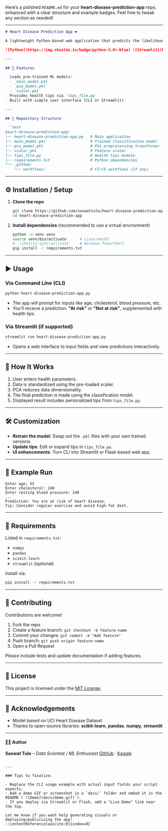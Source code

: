 Here’s a polished `README.md` for your **heart‑disease‑prediction-app** repo, enhanced with a clear structure and example badges. Feel free to tweak any section as needed!

---

````markdown
# Heart Disease Prediction App ❤️

A lightweight Python-based web application that predicts the likelihood of heart disease based on user-provided health metrics.

![Python](https://img.shields.io/badge/python-3.8+-blue) ![Streamlit](https://img.shields.io/badge/streamlit-web_app-green)

---

## 🚀 Features

- Loads pre‑trained ML models:
  - `main_model.pkl`
  - `pca_model.pkl`
  - `scaler.pkl`
- Provides health tips via `tips_file.py`
- Built with simple user interface (CLI or Streamlit)

---

## 📂 Repository Structure

```text
heart-disease-prediction-app/
├── heart-disease-prediction-app.py   # Main application
├── main_model.pkl                    # Trained classification model
├── pca_model.pkl                     # PCA preprocessing transformer
├── scaler.pkl                        # Feature scaler
├── tips_file.py                      # Health tips module
├── requirements.txt                  # Python dependencies
└── .github/
    └── workflows/                    # CI/CD workflows (if any)
````

---

## ⚙️ Installation / Setup

1. **Clone the repo**

   ```bash
   git clone https://github.com/saswattulo/heart-disease-prediction-app.git
   cd heart-disease-prediction-app
   ```

2. **Install dependencies** (recommended to use a virtual environment)

   ```bash
   python -m venv venv
   source venv/bin/activate      # Linux/macOS
   # .\venv\Scripts\activate     # Windows PowerShell
   pip install -r requirements.txt
   ```

---

## ▶️ Usage

### Via Command Line (CLI)

```bash
python heart-disease-prediction-app.py
```

* The app will prompt for inputs like age, cholesterol, blood pressure, etc.
* You’ll receive a prediction: **"At risk"** or **"Not at risk"**, supplemented with health tips.

### Via Streamlit (if supported)

```bash
streamlit run heart-disease-prediction-app.py
```

* Opens a web interface to input fields and view predictions interactively.

---

## 🧠 How It Works

1. User enters health parameters.
2. Data is standardized using the pre-loaded scaler.
3. PCA reduces data dimensionality.
4. The final prediction is made using the classification model.
5. Displayed result includes personalized tips from `tips_file.py`.

---

## 🛠️ Customization

* **Retrain the model**: Swap out the `.pkl` files with your own trained versions.
* **Update tips**: Edit or expand tips in `tips_file.py`.
* **UI enhancements**: Turn CLI into Streamlit or Flask-based web app.

---

## 🧪 Example Run

```
Enter age: 55
Enter cholesterol: 240
Enter resting blood pressure: 140
...
Prediction: You are at risk of heart disease.
Tip: Consider regular exercise and avoid high-fat diet.
```

---

## 📘 Requirements

Listed in `requirements.txt`:

* `numpy`
* `pandas`
* `scikit-learn`
* `streamlit` (optional)

Install via:

```bash
pip install -r requirements.txt
```

---

## 🤝 Contributing

Contributions are welcome!

1. Fork the repo
2. Create a feature branch: `git checkout -b feature-name`
3. Commit your changes: `git commit -m "Add feature"`
4. Push branch: `git push origin feature-name`
5. Open a Pull Request

Please include tests and update documentation if adding features.

---

## 📄 License

This project is licensed under the [MIT License](LICENSE).

---

## 🙏 Acknowledgements

* Model based on UCI Heart Disease Dataset
* Thanks to open-source libraries: **scikit-learn**, **pandas**, **numpy**, **streamlit**

---

#### 👨‍💻 Author

**Saswat Tulo** – *Data Scientist / ML Enthusiast*
[GitHub](https://github.com/saswattulo) · [Kaggle](https://www.kaggle.com/saswattulo)

```

---

### Tips to finalize:

- Replace the CLI usage example with actual input fields your script expects.
- Add a demo GIF or screenshot in a `docs/` folder and embed it in the README (`![Demo](docs/demo.gif)`).
- If you deploy via Streamlit or Flask, add a "Live Demo" link near the top.

Let me know if you want help generating visuals or deploying/publicizing the app!
::contentReference[oaicite:0]{index=0}
```
